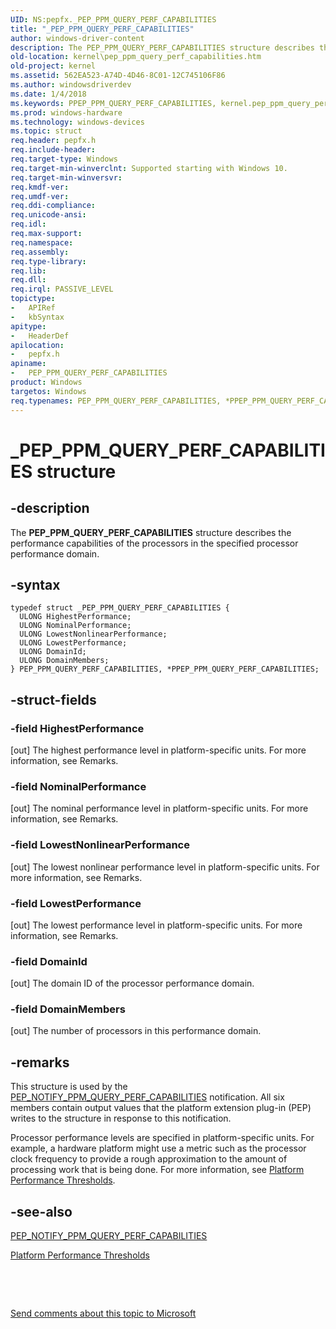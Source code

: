 ```yaml
---
UID: NS:pepfx._PEP_PPM_QUERY_PERF_CAPABILITIES
title: "_PEP_PPM_QUERY_PERF_CAPABILITIES"
author: windows-driver-content
description: The PEP_PPM_QUERY_PERF_CAPABILITIES structure describes the performance capabilities of the processors in the specified processor performance domain.
old-location: kernel\pep_ppm_query_perf_capabilities.htm
old-project: kernel
ms.assetid: 562EA523-A74D-4D46-8C01-12C745106F86
ms.author: windowsdriverdev
ms.date: 1/4/2018
ms.keywords: PPEP_PPM_QUERY_PERF_CAPABILITIES, kernel.pep_ppm_query_perf_capabilities, pepfx/PEP_PPM_QUERY_PERF_CAPABILITIES, PEP_PPM_QUERY_PERF_CAPABILITIES, PEP_PPM_QUERY_PERF_CAPABILITIES structure [Kernel-Mode Driver Architecture], PPEP_PPM_QUERY_PERF_CAPABILITIES structure pointer [Kernel-Mode Driver Architecture], _PEP_PPM_QUERY_PERF_CAPABILITIES, *PPEP_PPM_QUERY_PERF_CAPABILITIES, pepfx/PPEP_PPM_QUERY_PERF_CAPABILITIES
ms.prod: windows-hardware
ms.technology: windows-devices
ms.topic: struct
req.header: pepfx.h
req.include-header: 
req.target-type: Windows
req.target-min-winverclnt: Supported starting with Windows 10.
req.target-min-winversvr: 
req.kmdf-ver: 
req.umdf-ver: 
req.ddi-compliance: 
req.unicode-ansi: 
req.idl: 
req.max-support: 
req.namespace: 
req.assembly: 
req.type-library: 
req.lib: 
req.dll: 
req.irql: PASSIVE_LEVEL
topictype:
-	APIRef
-	kbSyntax
apitype:
-	HeaderDef
apilocation:
-	pepfx.h
apiname:
-	PEP_PPM_QUERY_PERF_CAPABILITIES
product: Windows
targetos: Windows
req.typenames: PEP_PPM_QUERY_PERF_CAPABILITIES, *PPEP_PPM_QUERY_PERF_CAPABILITIES
---
```


# _PEP_PPM_QUERY_PERF_CAPABILITIES structure


## -description


The <b>PEP_PPM_QUERY_PERF_CAPABILITIES</b> structure describes the performance capabilities of the processors in the specified processor performance domain.


## -syntax


````
typedef struct _PEP_PPM_QUERY_PERF_CAPABILITIES {
  ULONG HighestPerformance;
  ULONG NominalPerformance;
  ULONG LowestNonlinearPerformance;
  ULONG LowestPerformance;
  ULONG DomainId;
  ULONG DomainMembers;
} PEP_PPM_QUERY_PERF_CAPABILITIES, *PPEP_PPM_QUERY_PERF_CAPABILITIES;
````


## -struct-fields




### -field HighestPerformance

[out] The highest performance level in platform-specific units. For more information, see Remarks.


### -field NominalPerformance

[out] The nominal performance level in platform-specific units. For more information, see Remarks.


### -field LowestNonlinearPerformance

[out] The lowest nonlinear performance level in platform-specific units. For more information, see Remarks.


### -field LowestPerformance

[out] The lowest performance level in platform-specific units. For more information, see Remarks.


### -field DomainId

[out] The domain ID of the processor performance domain.


### -field DomainMembers

[out] The number of processors in this performance domain.


## -remarks


This structure is used by the <a href="https://msdn.microsoft.com/en-us/library/windows/hardware/mt186825">PEP_NOTIFY_PPM_QUERY_PERF_CAPABILITIES</a> notification. All six members contain output values that the platform extension plug-in (PEP) writes to the structure in response to this notification.

Processor performance levels are specified in platform-specific units. For example, a hardware platform might use a metric such as the processor clock frequency to provide a rough approximation to the amount of processing work that is being done. For more information, see <a href="https://msdn.microsoft.com/library/windows/hardware/mt629132">Platform Performance Thresholds</a>.



## -see-also

<a href="https://msdn.microsoft.com/en-us/library/windows/hardware/mt186825">PEP_NOTIFY_PPM_QUERY_PERF_CAPABILITIES</a>

<a href="https://msdn.microsoft.com/library/windows/hardware/mt629132">Platform Performance Thresholds</a>

 

 

<a href="mailto:wsddocfb@microsoft.com?subject=Documentation%20feedback [kernel\kernel]:%20PEP_PPM_QUERY_PERF_CAPABILITIES structure%20 RELEASE:%20(1/4/2018)&amp;body=%0A%0APRIVACY STATEMENT%0A%0AWe use your feedback to improve the documentation. We don't use your email address for any other purpose, and we'll remove your email address from our system after the issue that you're reporting is fixed. While we're working to fix this issue, we might send you an email message to ask for more info. Later, we might also send you an email message to let you know that we've addressed your feedback.%0A%0AFor more info about Microsoft's privacy policy, see http://privacy.microsoft.com/en-us/default.aspx." title="Send comments about this topic to Microsoft">Send comments about this topic to Microsoft</a>


